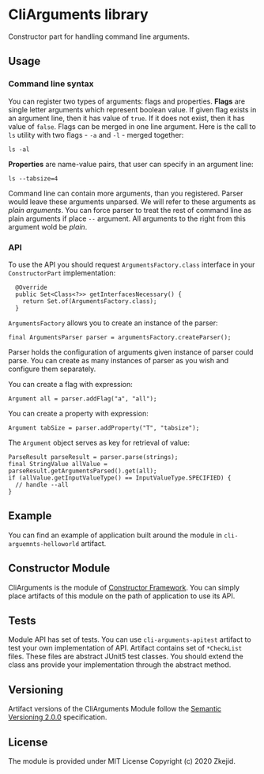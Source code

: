 # CliArguments library
Constructor part for handling command line arguments. 

## Usage
### Command line syntax
You can register two types of arguments: flags and properties. __Flags__ are single 
letter arguments which represent boolean value. If given flag exists in an argument line, then
it has value of ```true```. If it does not exist, then it has value of ```false```. Flags can be
merged in one line argument. Here is the call to ```ls``` utility with two flags - 
```-a``` and ```-l``` - merged together:
```
ls -al
```
__Properties__ are name-value pairs, that user can specify in an argument line:
```
ls --tabsize=4
```
Command line can contain more arguments, than you registered. Parser would leave these arguments
unparsed. We will refer to these arguments as _plain arguments_. You can force parser to treat
the rest of command line as plain arguments if place ```--``` argument. All arguments to the right
from this argument wold be _plain_.

### API 
To use the API you should request ```ArgumentsFactory.class``` interface in your 
```ConstructorPart``` implementation:
```
  @Override
  public Set<Class<?>> getInterfacesNecessary() {
    return Set.of(ArgumentsFactory.class);
  }
```
```ArgumentsFactory``` allows you to create an instance of the parser:
```
final ArgumentsParser parser = argumentsFactory.createParser();
```
Parser holds the configuration of arguments given instance of parser could parse. You can create
as many instances of parser as you wish and configure them separately.

You can create a flag with expression:
```
Argument all = parser.addFlag("a", "all");
```
You can create a property with expression:
```
Argument tabSize = parser.addProperty("T", "tabsize");
```
The ```Argument``` object serves as key for retrieval of value:
```
ParseResult parseResult = parser.parse(strings);
final StringValue allValue = parseResult.getArgumentsParsed().get(all);
if (allValue.getInputValueType() == InputValueType.SPECIFIED) {
  // handle --all 
}
```

## Example
You can find an example of application built around the module in ```cli-arguemnts-helloworld```
artifact.

## Constructor Module
CliArguments is the module of [Constructor Framework](https://github.com/zkejidsconstructor).
You can simply place artifacts of this module on the path of application to use its API.

## Tests
Module API has set of tests. You can use ```cli-arguments-apitest``` artifact to test your
own implementation of API. Artifact contains set of ```*CheckList``` files. These files are
abstract JUnit5 test classes. You should extend the class ans provide your implementation
through the abstract method.

## Versioning
Artifact versions of the CliArguments Module follow the 
[Semantic Versioning 2.0.0](https://semver.org/spec/v2.0.0.html) specification.

## License
The module is provided under MIT License Copyright (c) 2020 Zkejid.